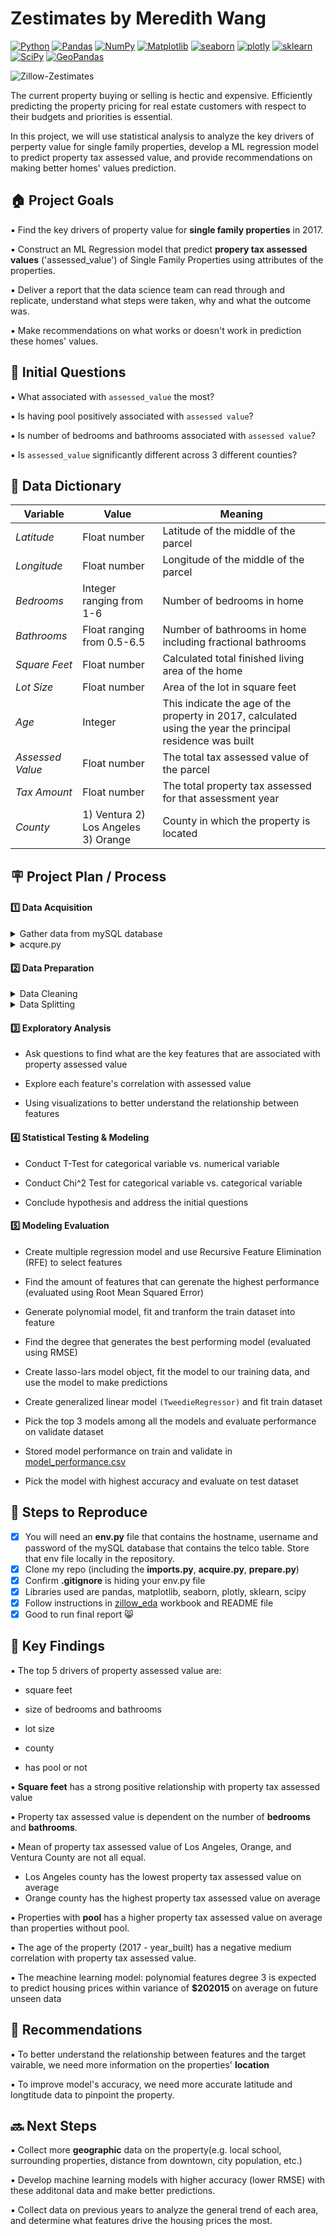 # Zestimates by Meredith Wang
<a href="#"><img alt="Python" src="https://img.shields.io/badge/Python-013243.svg?logo=python&logoColor=white"></a>
<a href="#"><img alt="Pandas" src="https://img.shields.io/badge/Pandas-150458.svg?logo=pandas&logoColor=white"></a>
<a href="#"><img alt="NumPy" src="https://img.shields.io/badge/Numpy-2a4d69.svg?logo=numpy&logoColor=white"></a>
<a href="#"><img alt="Matplotlib" src="https://img.shields.io/badge/Matplotlib-8DF9C1.svg?logo=matplotlib&logoColor=white"></a>
<a href="#"><img alt="seaborn" src="https://img.shields.io/badge/seaborn-65A9A8.svg?logo=pandas&logoColor=white"></a>
<a href="#"><img alt="plotly" src="https://img.shields.io/badge/plotly-adcbe3.svg?logo=plotly&logoColor=white"></a>
<a href="#"><img alt="sklearn" src="https://img.shields.io/badge/sklearn-4b86b4.svg?logo=scikitlearn&logoColor=white"></a>
<a href="#"><img alt="SciPy" src="https://img.shields.io/badge/SciPy-1560bd.svg?logo=scipy&logoColor=white"></a>
<a href="#"><img alt="GeoPandas" src="https://img.shields.io/badge/GeoPandas-1faecf.svg?logo=python-geopandas&logoColor=white"></a>

![Zillow-Zestimates](https://user-images.githubusercontent.com/105242871/181685714-7b738d62-e43f-4a4d-b026-e68d736ebdff.jpeg)




The current property buying or selling is hectic and expensive. Efficiently predicting the property pricing for real estate customers with respect to their budgets and priorities is essential.

In this project, we will use statistical analysis to analyze the key drivers of perperty value for single family properties, develop a ML regression model to predict property tax assessed value, and provide recommendations on making better homes' values prediction.
## :house:   Project Goals
▪️ Find the key drivers of property value for **single family properties** in 2017.

▪️ Construct an ML Regression model that predict **propery tax assessed values** ('assessed_value') of Single Family Properties using attributes of the properties.

▪️ Deliver a report that the data science team can read through and replicate, understand what steps were taken, why and what the outcome was.

▪️ Make recommendations on what works or doesn't work in prediction these homes' values.

## :memo:   Initial Questions
▪️ What associated with `assessed_value` the most?

▪️ Is having pool positively associated with `assessed value`?

▪️ Is number of bedrooms and bathrooms associated with `assessed value`?

▪️ Is `assessed_value` significantly different across 3 different counties?
## :open_file_folder:   Data Dictionary
**Variable** |    **Value**    | **Meaning**
---|---|---
*Latitude* | Float number | Latitude of the middle of the parcel
*Longitude* | Float number | Longitude of the middle of the parcel
*Bedrooms* | Integer ranging from 1-6 | Number of bedrooms in home 
*Bathrooms* | Float ranging from 0.5-6.5| Number of bathrooms in home including fractional bathrooms
*Square Feet* | Float number | Calculated total finished living area of the home 
*Lot Size* | Float number | Area of the lot in square feet
*Age* | Integer |  This indicate the age of the property in 2017, calculated using the year the principal residence was built 
*Assessed Value* | Float number | The total tax assessed value of the parcel
*Tax Amount*| Float number | The total property tax assessed for that assessment year
*County* | 1) Ventura 2) Los Angeles 3) Orange | County in which the property is located

## :placard:   Project Plan / Process
#### :one:   Data Acquisition

<details>
<summary> Gather data from mySQL database</summary>

- Create env.py file to establish connection to mySQL server

- Use **zillow** database in the mySQL server

- Read data dictionary and extract meaningful columns 

- Write query to join useful tables to gather all data about the houses in the region:  <u>properties_2017, predictions_2017, propertylandusetype </u>
     ```sh
    SELECT 
    CONCAT(SUBSTRING(longitude, 1, 4),
                    ',',
                    SUBSTRING(longitude, 5, 10)) as longitude,
	CONCAT(SUBSTRING(latitude, 1, 2),
                    ',',
                    SUBSTRING(latitude, 3, 10)) as latitude,
    bedroomcnt AS bedrooms,
    bathroomcnt AS bathrooms,
    calculatedfinishedsquarefeet AS square_feet,
    lotsizesquarefeet AS lot_size,
    poolcnt AS has_pool,
    CONCAT ('0',fips) AS fips_code,
    (2017 - yearbuilt) AS age,
    taxvaluedollarcnt AS assessed_value,
    taxamount AS tax_amount
    FROM
        properties_2017 AS p
            JOIN
        predictions_2017 AS pred USING (parcelid)
            JOIN
        propertylandusetype AS ptype USING (propertylandusetypeid)
    WHERE
        ptype.propertylandusedesc LIKE '%%Single%%'
            AND pred.transactiondate LIKE '2017%%';
     ```
</details>

<details>
<summary> acqure.py</summary>

- Create acquire.py and user-defined function `get_zillow_data()` to gather data from mySQL
     ```sh
     def get_zillow_data():
     
     if os.path.isfile('zillow.csv'):
        df = pd.read_csv('zillow.csv', index_col=0)
    else:
        df = new_zillow_data()
        df.to_csv('zillow.csv')
        
    return df
    ```
- Import [acquire.py](acquire.py)

- Test acquire function

- Calling the function, and store the table in the form of dataframe
    ```sh
    df = acquire.get_zillow_data()
    ```
</details>

#### :two:   Data Preparation

<details>
<summary> Data Cleaning</summary>

- **Missing values:**
    - Null values for `has_pool` column is replaced with 0
        ```sh
        df.has_pool = df.has_pool.replace(np.nan, 0)
        ``` 
    - Other null values are dropped
         ```sh
        df = df.dropna()
        ```
- **Data types: float is converted to `int` datatype**
     ```sh
     df['fips_code'] = df['fips_code'].astype(int)
     df['age'] = df['age'].astype(int)
     ```
- **Data mapping**
    - created new `county` column with county name corresponding to **fips_code**
    - created new bins `bedrooms_size` and `bathrooms_size` for `bedrooms` and `bathrooms`
             
             df['bedrooms_size'] = pd.cut(df.bedrooms, bins = [0,2,4,6],
                            labels = ['small', 'medium', 'large'])
             df['bathrooms_size'] = pd.cut(df.bathrooms, bins = [0,2.5,4.5,6.5],
                            labels = ['small', 'medium', 'large'])
             
- **Dummy variables:**
    - Created dummy variables for categorical feature `county`, `bedrooms_size`, `bathrooms_size`
    - Concatenated all dummy variables onto original dataframe

- **Outliers**
    - General rull for handling outliers:
        - Upper bond: Q3 + 1.5 * IQR
        - Lower bond: Q1 - 1.5 * IQR
    
        **Note:** each feature has minor adjustment based on data distribution
    - Outliers for each feature are dropped
        ```sh
        df = df[df.bedrooms <= 6]
        df = df[df.bedrooms >= 1]

        df = df[df.bathrooms <= 6.5]
        df = df[df.bathrooms >= 0.5]

        df = df[df.square_feet <= 7982]
        df = df[df.square_feet >= 493]

        df = df[df.lot_size <= 152597]
        df = df[df.lot_size >= 787]

        df = df[df.assessed_value <= 2520956]
        df = df[df.assessed_value >= 45366]
        ```
- Create function `prep_zillow` to clean and prepare data with steps above

- Import [prepare.py](prepare.py)

- Test prepare function

- Call the function, and store the cleaned data in the form of dataframe
</details>

<details>
<summary> Data Splitting</summary>

- Create function `split()` to split data into **train, validate, test**

- Test split function

- Check the size of each dataset
     ```sh
     train.shape, validate.shape, test.shape
     ```
- Call the function, and store the 3 data samples separately in the form of dataframe
     ```sh
     train, validate, test = prepare.split(df)
     ```
</details>

#### :three:   Exploratory Analysis
- Ask questions to find what are the key features that are associated with property assessed value

- Explore each feature's correlation with assessed value

- Using visualizations to better understand the relationship between features

#### :four:    Statistical Testing & Modeling
- Conduct T-Test for categorical variable vs. numerical variable

- Conduct Chi^2 Test for categorical variable vs. categorical variable

- Conclude hypothesis and address the initial questions
#### :five:    Modeling Evaluation
- Create multiple regression model and use Recursive Feature Elimination (RFE) to select features

- Find the amount of features that can gerenate the highest performance (evaluated using Root Mean Squared Error)

- Generate polynomial model, fit and tranform the train dataset into feature

- Find the degree that generates the best performing model (evaluated using RMSE)

- Create lasso-lars model object, fit the model to our training data, and use the model to make predictions

- Create generalized linear model `(TweedieRegressor)` and fit train dataset

- Pick the top 3 models among all the models and evaluate performance on validate dataset
    
- Stored model performance on train and validate in [model_performance.csv](model_performance.csv)

- Pick the model with highest accuracy and evaluate on test dataset

## :repeat:   Steps to Reproduce
- [x] You will need an **env.py** file that contains the hostname, username and password of the mySQL database that contains the telco table. Store that env file locally in the repository.
- [x] Clone my repo (including the **imports.py**, **acquire.py**, **prepare.py**) 
- [x] Confirm **.gitignore** is hiding your env.py file
- [x] Libraries used are pandas, matplotlib, seaborn, plotly, sklearn, scipy
- [x] Follow instructions in [zillow_eda](zillow_eda.ipynb) workbook and README file
- [x] Good to run final report :smile_cat:

## :key:    Key Findings

▪️ The top 5 drivers of property assessed value are:

 - square feet
 
 - size of bedrooms and bathrooms
 
 - lot size
 
 - county
 
 - has pool or not
 
▪️ **Square feet** has a strong positive relationship with property tax assessed value

▪️ Property tax assessed value is dependent on the number of **bedrooms** and **bathrooms**.

▪️ Mean of property tax assessed value of Los Angeles, Orange, and Ventura County are not all equal.
- Los Angeles county has the lowest property tax assessed value on average
- Orange county has the highest property tax assessed value on average

▪️ Properties with **pool** has a higher property tax assessed value on average than properties without pool.

▪️ The age of the property (2017 - year_built) has a negative medium correlation with property tax assessed value.

▪️ The meachine learning model: polynomial features degree 3 is expected to predict housing prices within variance of **$202015** on average on future unseen data

## :high_brightness:    Recommendations
▪️ To better understand the relationship between features and the target vairable, we need more information on the properties' **location**

▪️ To improve model's accuracy, we need more accurate latitude and longtitude data to pinpoint the property.


## 🔜  Next Steps
▪️ Collect more **geographic** data on the property(e.g. local school, surrounding properties, distance from downtown, city population, etc.)

▪️ Develop machine learning models with higher accuracy (lower RMSE) with these additonal data and make better predictions.

▪️ Collect data on previous years to analyze the general trend of each area, and determine what features drive the housing prices the most.
